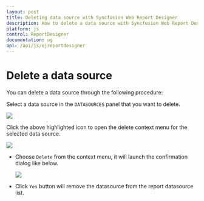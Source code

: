 ```yaml
---
layout: post
title: Deleting data source with Syncfusion Web Report Designer
description: How to delete a data source with Syncfusion Web Report Designer
platform: js
control: ReportDesigner
documentation: ug
api: /api/js/ejreportdesigner
---
```


# Delete a data source

You can delete a data source through the following procedure:

Select a data source in the `DATASOURCES` panel that you want to delete.

![](images/Deleting-Datasource.png)

Click the above highlighted icon to open the delete context menu for the selected data source.

![](images/Delete-Datasource-Context.png)

* Choose `Delete` from the context menu, it will launch the confirmation dialog like below.

  ![](images/Delete-DataSource.png)

* Click `Yes` button will remove the datasource from the report datasource list.
